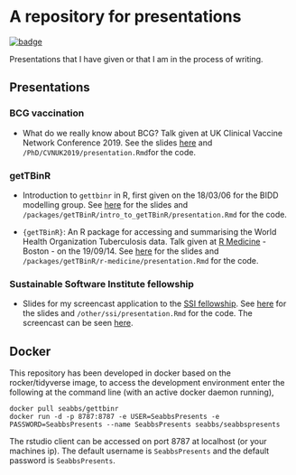 
# A repository for presentations

[![badge](https://img.shields.io/badge/Develop-Presentations-blue.svg)](https://mybinder.org/v2/gh/seabbs/SeabbsPresents/master?urlpath=rstudio)

Presentations that I have given or that I am in the process of writing. 

## Presentations

### BCG vaccination

- What do we really know about BCG? Talk given at UK Clinical Vaccine Network Conference 2019. See the slides [here](https://www.samabbott.co.uk/SeabbsPresents/PhD/CVNUK2019/presentation.html) and `/PhD/CVNUK2019/presentation.Rmd`for the code. 

### getTBinR

- Introduction to `gettbinr` in R, first given on the 18/03/06 for the BIDD modelling group. See [here](https://www.samabbott.co.uk/SeabbsPresents/packages/getTBinR/intro_to_getTBinR/presentation.html) for the slides and `/packages/getTBinR/intro_to_getTBinR/presentation.Rmd`  for the code.

- `{getTBinR}`: An R package for accessing and summarising the World Health Organization Tuberculosis data. Talk given at [R Medicine](https://r-medicine.com) - Boston - on the 19/09/14. See [here](https://www.samabbott.co.uk/SeabbsPresents/packages/getTBinR/r-medicine/presentation.html) for the slides and `/packages/getTBinR/r-medicine/presentation.Rmd`  for the code.

### Sustainable Software Institute fellowship

- Slides for my screencast application to the [SSI fellowship](https://www.software.ac.uk/programmes-and-events/fellowship-programme). See [here](https://www.samabbott.co.uk/SeabbsPresents/other/ssi/presentation.html) for the slides and `/other/ssi/presentation.Rmd`  for the code. The screencast can be seen [here]().
## Docker

This repository has been developed in docker based on the rocker/tidyverse image, to access the development environment enter the following at the command line (with an active docker daemon running),

```
docker pull seabbs/gettbinr
docker run -d -p 8787:8787 -e USER=SeabbsPresents -e PASSWORD=SeabbsPresents --name SeabbsPresents seabbs/seabbspresents
```

The rstudio client can be accessed on port 8787 at localhost (or your machines ip). The default username is `SeabbsPresents` and the default password is `SeabbsPresents`.

